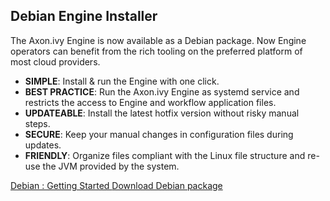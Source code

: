 ## Debian Engine Installer

The Axon.ivy Engine is now available as a Debian package. Now Engine operators can benefit from the rich tooling on the preferred platform of most cloud providers.

 * __SIMPLE__: Install & run the Engine with one click.
 * __BEST PRACTICE__: Run the Axon.ivy Engine as systemd service and restricts the access to Engine and workflow application files.
 * __UPDATEABLE__: Install the latest hotfix version without risky manual steps.
 * __SECURE__: Keep your manual changes in configuration files during updates.
 * __FRIENDLY__: Organize files compliant with the Linux file structure and re-use the JVM provided by the system.

<div class="btn-group btn-group-sm mb-4" role="group" aria-label="...">
	<a href="/doc/8.0.latest/engine-guide/getting-started/debian.html" class="btn btn-outline-dark btn-sm" role="button" target="_blank">
	  <i class="fas fa-plane-departure"></i> Debian : Getting Started
	</a>
	<a href="/permalink/latest/axonivy-engine.deb" class="btn btn-outline-dark btn-sm" role="button" target="_blank">
	  <i class="fas fa-download"></i> Download Debian package
	</a>
</div>
